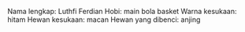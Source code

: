 Nama lengkap: Luthfi Ferdian
Hobi: main bola basket
Warna kesukaan: hitam
Hewan kesukaan: macan
Hewan yang dibenci: anjing